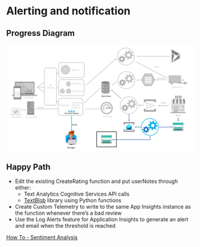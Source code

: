 # Alerting and notification

## Progress Diagram

![Alerting and notification progress diagram](images/alerting-and-notification-progress-diagram.jpg)

## Happy Path

* Edit the existing CreateRating function and put userNotes through either:
    * Text Analytics Cognitive Services API calls
    * [TextBlob](https://textblob.readthedocs.io/en/dev/index.html#) library using Python functions
* Create Custom Telemetry to write to the same App Insights instance as the function whenever there’s a bad review
* Use the Log Alerts feature for Application Insights to generate an alert and email when the threshold is reached

[How To - Sentiment Analysis](https://docs.microsoft.com/en-us/azure/cognitive-services/text-analytics/how-tos/text-analytics-how-to-sentiment-analysis?tabs=version-3)  
